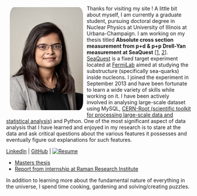 <img align="left" width="200" src="/assets/profile_pic.jpg" style="border-radius: 10%; padding: 5px 10px;" /> Thanks for visiting my site ! A little bit about myself, I am currently a graduate student, pursuing doctoral degree in Nuclear Physics at University of Illinois at Urbana-Champaign. I am working on my thesis titled **Absolute cross section measurement from p+d & p+p Drell-Yan measurement at SeaQuest** \[[1](https://npl.illinois.edu/news/story.asp?id=30736), [2](https://npl.illinois.edu/news/story.asp?id=28849)\]. [SeaQuest](https://npl.illinois.edu/research/seaquest.asp) is a fixed target experiment located at [FermiLab](http://www.fnal.gov/) aimed at studying the substructure (specifically sea-quarks) inside nucleons. I joined the experiment in September 2013 and have been fortunate to learn a wide variety of skills while working on it. I have been actively involved in analysing large-scale dataset using MySQL, [CERN-Root (scientific toolkit for processing large-scale data and statistical analysis)](https://root.cern.ch/) and Python. One of the most significant aspect of data analysis that I have learned and enjoyed in my research is to stare at the data and ask critical questions about the various features it possesses and eventually figure out explanations for such features.   

[LinkedIn](https://www.linkedin.com/in/shivangiphy/) | [GitHub](https://github.com/shivangiphy) | [![Resume](https://img.shields.io/badge/resume-Download-green?style=for-the-badge)](./assets/Shivangi_Prasad_Resume.pdf)

* [Masters thesis](./assets/projectreport_MScThesis.pdf)
* [Report from internship at Raman Research Institute](./assets/sz_rri.pdf)

In addition to learning more about the fundamental nature of everything in the universe, I spend time cooking, gardening and solving/creating puzzles.
